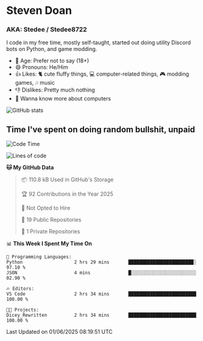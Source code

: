 # Steven Doan
### AKA: Stedee / Stedee8722
I code in my free time, mostly self-taught, started out doing utility Discord bots on Python, and game modding.

- 🤔 Age: Prefer not to say (18+)
- 😄 Pronouns: He/Him
- 👍 Likes: 🐈 cute fluffy things, 💻 computer-related things, 🎮 modding games, 🎶 music
- 👎 Dislikes: Pretty much nothing
- 🥹 Wanna know more about computers

![GitHub stats](https://github-readme-stats-iota-mocha-40.vercel.app/api?username=Stedee8722&show=prs_merged,prs_merged_percentage&show_icons=true&theme=transparent)

## Time I've spent on doing random bullshit, unpaid
<!--START_SECTION:Time I've spent on doing random bullshit, unpaid-->
![Code Time](http://img.shields.io/badge/Code%20Time-274%20hrs%2039%20mins-blue)

![Lines of code](https://img.shields.io/badge/From%20Hello%20World%20I%27ve%20Written-82.6%20thousand%20lines%20of%20code-blue)

**🐱 My GitHub Data** 

> 📦 110.8 kB Used in GitHub's Storage 
 > 
> 🏆 92 Contributions in the Year 2025
 > 
> 🚫 Not Opted to Hire
 > 
> 📜 19 Public Repositories 
 > 
> 🔑 1 Private Repositories 
 > 
📊 **This Week I Spent My Time On** 

```text
💬 Programming Languages: 
Python                   2 hrs 29 mins       ████████████████████████░   97.10 % 
JSON                     4 mins              █░░░░░░░░░░░░░░░░░░░░░░░░   02.90 % 

🔥 Editors: 
VS Code                  2 hrs 34 mins       █████████████████████████   100.00 % 

🐱‍💻 Projects: 
Dicey_Rewritten          2 hrs 34 mins       █████████████████████████   100.00 % 
```


 Last Updated on 01/06/2025 08:19:51 UTC
<!--END_SECTION:Time I've spent on doing random bullshit, unpaid-->
